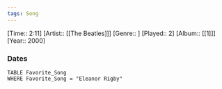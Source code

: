 ```yaml
---
tags: Song  
---
```

[Time:: 2:11]
[Artist:: [[The Beatles]]]
[Genre:: ]
[Played:: 2]
[Album:: [[1]]]
[Year:: 2000]
### Dates
````dataview
TABLE Favorite_Song
WHERE Favorite_Song = "Eleanor Rigby"
````